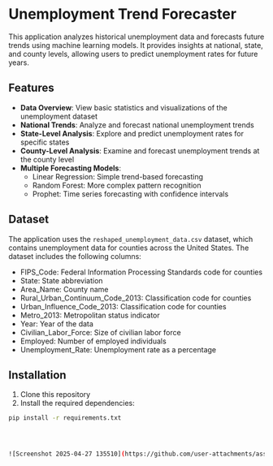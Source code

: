 # Unemployment Trend Forecaster

This application analyzes historical unemployment data and forecasts future trends using machine learning models. It provides insights at national, state, and county levels, allowing users to predict unemployment rates for future years.

## Features

- **Data Overview**: View basic statistics and visualizations of the unemployment dataset
- **National Trends**: Analyze and forecast national unemployment trends
- **State-Level Analysis**: Explore and predict unemployment rates for specific states
- **County-Level Analysis**: Examine and forecast unemployment trends at the county level
- **Multiple Forecasting Models**:
  - Linear Regression: Simple trend-based forecasting
  - Random Forest: More complex pattern recognition
  - Prophet: Time series forecasting with confidence intervals

## Dataset

The application uses the `reshaped_unemployment_data.csv` dataset, which contains unemployment data for counties across the United States. The dataset includes the following columns:

- FIPS_Code: Federal Information Processing Standards code for counties
- State: State abbreviation
- Area_Name: County name
- Rural_Urban_Continuum_Code_2013: Classification code for counties
- Urban_Influence_Code_2013: Classification code for counties
- Metro_2013: Metropolitan status indicator
- Year: Year of the data
- Civilian_Labor_Force: Size of civilian labor force
- Employed: Number of employed individuals
- Unemployment_Rate: Unemployment rate as a percentage

## Installation

1. Clone this repository
2. Install the required dependencies:

```bash
pip install -r requirements.txt




![Screenshot 2025-04-27 135510](https://github.com/user-attachments/assets/2529449b-e32a-4c1f-a6b0-41d12078234f)
